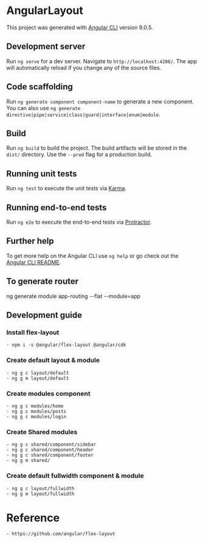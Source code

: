 # AngularLayout

This project was generated with [Angular CLI](https://github.com/angular/angular-cli) version 9.0.5.

## Development server

Run `ng serve` for a dev server. Navigate to `http://localhost:4200/`. The app will automatically reload if you change any of the source files.

## Code scaffolding

Run `ng generate component component-name` to generate a new component. You can also use `ng generate directive|pipe|service|class|guard|interface|enum|module`.

## Build

Run `ng build` to build the project. The build artifacts will be stored in the `dist/` directory. Use the `--prod` flag for a production build.

## Running unit tests

Run `ng test` to execute the unit tests via [Karma](https://karma-runner.github.io).

## Running end-to-end tests

Run `ng e2e` to execute the end-to-end tests via [Protractor](http://www.protractortest.org/).

## Further help

To get more help on the Angular CLI use `ng help` or go check out the [Angular CLI README](https://github.com/angular/angular-cli/blob/master/README.md).

## To generate router

ng generate module app-routing --flat --module=app

## Development guide

### Install flex-layout

    - npm i -s @angular/flex-layout @angular/cdk

### Create default layout & module

    - ng g c layout/default
    - ng g m layout/default

### Create modules component

    - ng g c modules/home
    - ng g c modules/posts
    - ng g c modules/login

### Create Shared modules

    - ng g c shared/component/sidebar
    - ng g c shared/component/header
    - ng g c shared/component/footer
    - ng g m shared/

### Create default fullwidth component & module

    - ng g c layout/fullwidth
    - ng g m layout/fullwidth

# Reference

    - https://github.com/angular/flex-layout
